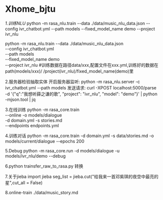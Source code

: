 # Xhome_bjtu

*1.训练NLU*
python -m rasa_nlu.train --data ./data/music_nlu_data.json --config ivr_chatbot.yml --path models --fixed_model_name demo --project ivr_nlu

python -m rasa_nlu.train --data ./data/music_nlu_data.json \
    --config ivr_chatbot.yml \
    --path models \
    --fixed_model_name demo \
    --project ivr_nlu
#训练数据在路径data/xxx,配置文件在xxx.yml,训练好的数据在path(models/xxx)/
 /project(ivr_nlu)/fixed_model_name(demo)里

2.服务器检验抽取实体
开启服务器监听:
python -m rasa_nlu.server -c ivr_chatbot.yml --path models
发送请求:
curl -XPOST localhost:5000/parse -d '{"q":"我想听薛之谦的歌", "project": "ivr_nlu", "model": "demo"}' | python -mjson.tool | jq

3.在线训练
python -m rasa_core.train \
  --online -o models/dialogue \
  -d domain.yml -s stories.md \
  --endpoints endpoints.yml

4.训练对话
python -m rasa_core.train -d domain.yml -s data/stories.md -o models/current/dialogue --epochs 200

5.Debug
python -m rasa_core.run -d models/dialogue -u models/ivr_nlu/demo --debug

6.python trainsfer_raw_to_rasa.py 转换

7.关于jieba
import jieba
seg_list = jieba.cut("给我来一首邓紫琪的夜空中最亮的星",cut_all = False)

8.online-train
./data/music_story.md
